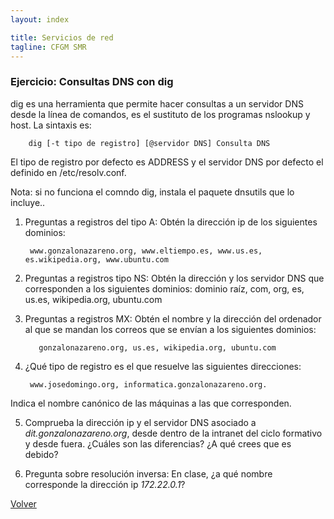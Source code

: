 ```yaml
---
layout: index

title: Servicios de red 
tagline: CFGM SMR
---
```

### Ejercicio: Consultas DNS con dig

 dig es una herramienta que permite hacer consultas a un servidor DNS desde la línea de comandos, es el sustituto de los programas nslookup y host. La sintaxis es:

        dig [-t tipo de registro] [@servidor DNS] Consulta DNS

El tipo de registro por defecto es ADDRESS y el servidor DNS por defecto el definido en /etc/resolv.conf.

Nota: si no funciona el comndo dig, instala el paquete dnsutils que lo incluye..

1) Preguntas a registros del tipo A: Obtén la dirección ip de los siguientes dominios:

        www.gonzalonazareno.org, www.eltiempo.es, www.us.es, es.wikipedia.org, www.ubuntu.com


2) Preguntas a registros tipo NS: Obtén la dirección y los servidor DNS que corresponden a los siguientes dominios: dominio raíz, com, org, es, us.es, wikipedia.org, ubuntu.com

3) Preguntas a registros MX: Obtén el nombre y la dirección del ordenador al que se mandan los correos que se envían a los siguientes dominios: 

          gonzalonazareno.org, us.es, wikipedia.org, ubuntu.com

4) ¿Qué tipo de registro es el que resuelve las siguientes direcciones: 
         
        www.josedomingo.org, informatica.gonzalonazareno.org. 

Indica el nombre canónico de las máquinas a las que corresponden.

5) Comprueba la dirección ip y el servidor DNS asociado a *dit.gonzalonazareno.org*, desde dentro de la intranet del ciclo formativo y desde fuera. ¿Cuáles son las diferencias? ¿A qué crees que es debido?

6) Pregunta sobre resolución inversa: En clase, ¿a qué nombre corresponde la dirección ip *172.22.0.1*?

[Volver](index)
